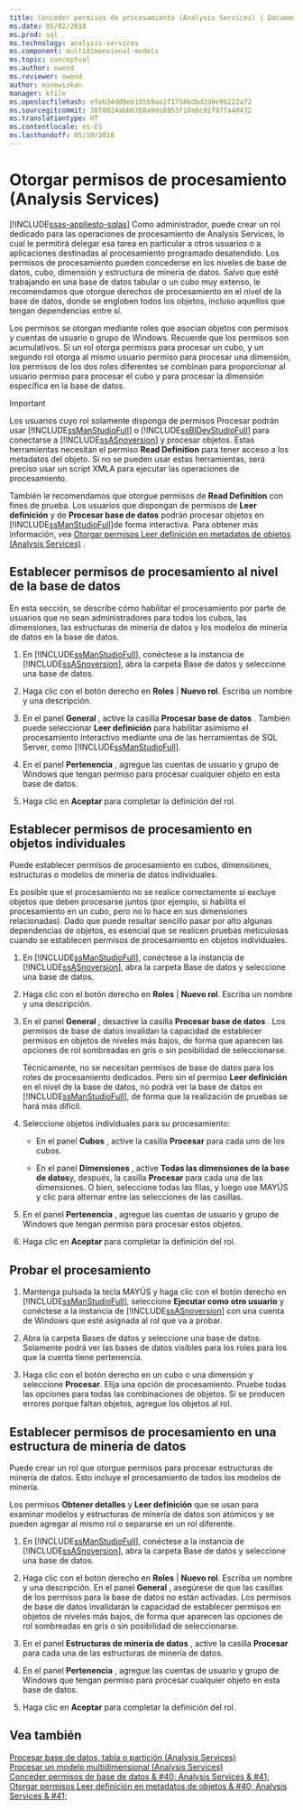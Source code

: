 ```yaml
---
title: Conceder permisos de procesamiento (Analysis Services) | Documentos de Microsoft
ms.date: 05/02/2018
ms.prod: sql
ms.technology: analysis-services
ms.component: multidimensional-models
ms.topic: conceptual
ms.author: owend
ms.reviewer: owend
author: minewiskan
manager: kfile
ms.openlocfilehash: efeb34dd0eb105b9ae2f1758bdbd2d0e9b222a72
ms.sourcegitcommit: 38f8824abb6760a9dc6953f10a6c91f97fa48432
ms.translationtype: HT
ms.contentlocale: es-ES
ms.lasthandoff: 05/10/2018
---
```

# <a name="grant-process-permissions-analysis-services"></a>Otorgar permisos de procesamiento (Analysis Services)
[!INCLUDE[ssas-appliesto-sqlas](../../includes/ssas-appliesto-sqlas.md)]
  Como administrador, puede crear un rol dedicado para las operaciones de procesamiento de Analysis Services, lo cual le permitirá delegar esa tarea en particular a otros usuarios o a aplicaciones destinadas al procesamiento programado desatendido. Los permisos de procesamiento pueden concederse en los niveles de base de datos, cubo, dimensión y estructura de minería de datos. Salvo que esté trabajando en una base de datos tabular o un cubo muy extenso, le recomendamos que otorgue derechos de procesamiento en el nivel de la base de datos, donde se engloben todos los objetos, incluso aquellos que tengan dependencias entre sí.  
  
 Los permisos se otorgan mediante roles que asocian objetos con permisos y cuentas de usuario o grupo de Windows. Recuerde que los permisos son acumulativos. Si un rol otorga permisos para procesar un cubo, y un segundo rol otorga al mismo usuario permiso para procesar una dimensión, los permisos de los dos roles diferentes se combinan para proporcionar al usuario permiso para procesar el cubo y para procesar la dimensión específica en la base de datos.  
  
> [!IMPORTANT]  
>  Los usuarios cuyo rol solamente disponga de permisos Procesar podrán usar [!INCLUDE[ssManStudioFull](../../includes/ssmanstudiofull-md.md)] o [!INCLUDE[ssBIDevStudioFull](../../includes/ssbidevstudiofull-md.md)] para conectarse a [!INCLUDE[ssASnoversion](../../includes/ssasnoversion-md.md)] y procesar objetos. Estas herramientas necesitan el permiso **Read Definition** para tener acceso a los metadatos del objeto. Si no se pueden usar estas herramientas, será preciso usar un script XMLA para ejecutar las operaciones de procesamiento.  
>   
>  También le recomendamos que otorgue permisos de **Read Definition** con fines de prueba. Los usuarios que dispongan de permisos de **Leer definición** y de **Procesar base de datos** podrán procesar objetos en [!INCLUDE[ssManStudioFull](../../includes/ssmanstudiofull-md.md)]de forma interactiva. Para obtener más información, vea [Otorgar permisos Leer definición en metadatos de objetos &#40;Analysis Services&#41;](../../analysis-services/multidimensional-models/grant-read-definition-permissions-on-object-metadata-analysis-services.md) .  
  
## <a name="set-processing-permissions-at-the-database-level"></a>Establecer permisos de procesamiento al nivel de la base de datos  
 En esta sección, se describe cómo habilitar el procesamiento por parte de usuarios que no sean administradores para todos los cubos, las dimensiones, las estructuras de minería de datos y los modelos de minería de datos en la base de datos.  
  
1.  En [!INCLUDE[ssManStudioFull](../../includes/ssmanstudiofull-md.md)], conéctese a la instancia de [!INCLUDE[ssASnoversion](../../includes/ssasnoversion-md.md)], abra la carpeta Base de datos y seleccione una base de datos.  
  
2.  Haga clic con el botón derecho en **Roles** | **Nuevo rol**. Escriba un nombre y una descripción.  
  
3.  En el panel **General** , active la casilla **Procesar base de datos** . También puede seleccionar **Leer definición** para habilitar asimismo el procesamiento interactivo mediante una de las herramientas de SQL Server, como [!INCLUDE[ssManStudioFull](../../includes/ssmanstudiofull-md.md)].  
  
4.  En el panel **Pertenencia** , agregue las cuentas de usuario y grupo de Windows que tengan permiso para procesar cualquier objeto en esta base de datos.  
  
5.  Haga clic en **Aceptar** para completar la definición del rol.  
  
## <a name="set-processing-permissions-on-individual-objects"></a>Establecer permisos de procesamiento en objetos individuales  
 Puede establecer permisos de procesamiento en cubos, dimensiones, estructuras o modelos de minería de datos individuales.  
  
 Es posible que el procesamiento no se realice correctamente si excluye objetos que deben procesarse juntos (por ejemplo, si habilita el procesamiento en un cubo, pero no lo hace en sus dimensiones relacionadas). Dado que puede resultar sencillo pasar por alto algunas dependencias de objetos, es esencial que se realicen pruebas meticulosas cuando se establecen permisos de procesamiento en objetos individuales.  
  
1.  En [!INCLUDE[ssManStudioFull](../../includes/ssmanstudiofull-md.md)], conéctese a la instancia de [!INCLUDE[ssASnoversion](../../includes/ssasnoversion-md.md)], abra la carpeta Base de datos y seleccione una base de datos.  
  
2.  Haga clic con el botón derecho en **Roles** | **Nuevo rol**. Escriba un nombre y una descripción.  
  
3.  En el panel **General** , desactive la casilla **Procesar base de datos** . Los permisos de base de datos invalidan la capacidad de establecer permisos en objetos de niveles más bajos, de forma que aparecen las opciones de rol sombreadas en gris o sin posibilidad de seleccionarse.  
  
     Técnicamente, no se necesitan permisos de base de datos para los roles de procesamiento dedicados. Pero sin el permiso **Leer definición** en el nivel de la base de datos, no podrá ver la base de datos en [!INCLUDE[ssManStudioFull](../../includes/ssmanstudiofull-md.md)], de forma que la realización de pruebas se hará más difícil.  
  
4.  Seleccione objetos individuales para su procesamiento:  
  
    -   En el panel **Cubos** , active la casilla **Procesar** para cada uno de los cubos.  
  
    -   En el panel **Dimensiones** , active **Todas las dimensiones de la base de datos**y, después, la casilla **Procesar** para cada una de las dimensiones. O bien, seleccione todas las filas, y luego use MAYÚS y clic para alternar entre las selecciones de las casillas.  
  
5.  En el panel **Pertenencia** , agregue las cuentas de usuario y grupo de Windows que tengan permiso para procesar estos objetos.  
  
6.  Haga clic en **Aceptar** para completar la definición del rol.  
  
## <a name="test-processing"></a>Probar el procesamiento  
  
1.  Mantenga pulsada la tecla MAYÚS y haga clic con el botón derecho en [!INCLUDE[ssManStudioFull](../../includes/ssmanstudiofull-md.md)], seleccione **Ejecutar como otro usuario** y conéctese a la instancia de [!INCLUDE[ssASnoversion](../../includes/ssasnoversion-md.md)] con una cuenta de Windows que esté asignada al rol que va a probar.  
  
2.  Abra la carpeta Bases de datos y seleccione una base de datos. Solamente podrá ver las bases de datos visibles para los roles para los que la cuenta tiene pertenencia.  
  
3.  Haga clic con el botón derecho en un cubo o una dimensión y seleccione **Procesar**. Elija una opción de procesamiento. Pruebe todas las opciones para todas las combinaciones de objetos. Si se producen errores porque faltan objetos, agregue los objetos al rol.  
  
## <a name="set-processing-permissions-on-a-data-mining-structure"></a>Establecer permisos de procesamiento en una estructura de minería de datos  
 Puede crear un rol que otorgue permisos para procesar estructuras de minería de datos. Esto incluye el procesamiento de todos los modelos de minería.  
  
 Los permisos **Obtener detalles** y **Leer definición** que se usan para examinar modelos y estructuras de minería de datos son atómicos y se pueden agregar al mismo rol o separarse en un rol diferente.  
  
1.  En [!INCLUDE[ssManStudioFull](../../includes/ssmanstudiofull-md.md)], conéctese a la instancia de [!INCLUDE[ssASnoversion](../../includes/ssasnoversion-md.md)], abra la carpeta Base de datos y seleccione una base de datos.  
  
2.  Haga clic con el botón derecho en **Roles** | **Nuevo rol**. Escriba un nombre y una descripción. En el panel **General** , asegúrese de que las casillas de los permisos para la base de datos no están activadas. Los permisos de base de datos invalidarán la capacidad de establecer permisos en objetos de niveles más bajos, de forma que aparecen las opciones de rol sombreadas en gris o sin posibilidad de seleccionarse.  
  
3.  En el panel **Estructuras de minería de datos** , active la casilla **Procesar** para cada una de las estructuras de minería de datos.  
  
4.  En el panel **Pertenencia** , agregue las cuentas de usuario y grupo de Windows que tengan permiso para procesar cualquier objeto en esta base de datos.  
  
5.  Haga clic en **Aceptar** para completar la definición del rol.  
  
## <a name="see-also"></a>Vea también  
 [Procesar base de datos, tabla o partición &#40;Analysis Services&#41;](../../analysis-services/tabular-models/process-database-table-or-partition-analysis-services.md)   
 [Procesar un modelo multidimensional &#40;Analysis Services&#41;](../../analysis-services/multidimensional-models/processing-a-multidimensional-model-analysis-services.md)   
 [Conceder permisos de base de datos & #40; Analysis Services & #41;](../../analysis-services/multidimensional-models/grant-database-permissions-analysis-services.md)   
 [Otorgar permisos Leer definición en metadatos de objetos & #40; Analysis Services & #41;](../../analysis-services/multidimensional-models/grant-read-definition-permissions-on-object-metadata-analysis-services.md)  
  
  
